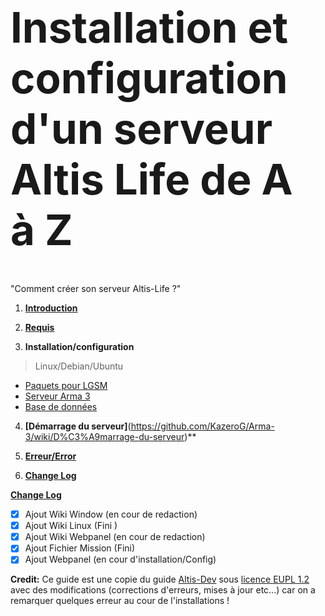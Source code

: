 <h1 style="font-size: 4.8em">Installation et configuration d'un serveur Altis Life de A à Z</h1>
<p>"Comment créer son serveur Altis-Life ?"</p>




1. **[Introduction](https://github.com/KazeroG/Arma-3/wiki)**

2. **[Requis](https://github.com/KazeroG/Arma-3/wiki/Requis)**

3. **Installation/configuration**
> Linux/Debian/Ubuntu
* [Paquets pour LGSM](https://github.com/KazeroG/Arma-3/wiki/Installation-des-paquets-pour-LGSM)
* [Serveur Arma 3](https://github.com/KazeroG/Arma-3/wiki/Installation-du-Serveur-Arma-3)
* [Base de données](https://github.com/KazeroG/Arma-3/wiki/Installation-et-configuration-de-la-base-de-donn%C3%A9es)

4. **[Démarrage du serveur]**(https://github.com/KazeroG/Arma-3/wiki/D%C3%A9marrage-du-serveur)**


5. **[Erreur/Error](https://github.com/KazeroG/Arma-3/wiki/Erreur---Error)**
5. **[Change Log](https://github.com/KazeroG/Arma-3/wiki/Change-Log-Wiki)**



**[Change Log](https://github.com/KazeroG/Arma-3/wiki/Change-Log-Wiki)**
- [x] Ajout Wiki Window (en cour de redaction)
- [x] Ajout Wiki Linux (Fini )
- [x] Ajout Wiki Webpanel (en cour de redaction)
- [x] Ajout Fichier Mission (Fini)
- [x] Ajout Webpanel (en cour d'installation/Config)

**Credit:** Ce guide est une copie du guide [Altis-Dev](https://wiki.altisdev.com/books/installation-et-configuration-dun-serveur-altis-life-de-a-%C3%A0-z) sous [licence EUPL 1.2](https://github.com/KazeroG/Arma-3/blob/master/Licence%20EUPL%201.2) avec des modifications  (corrections d'erreurs, mises à jour etc...) car on a remarquer quelques erreur au cour de l'installations ! 
